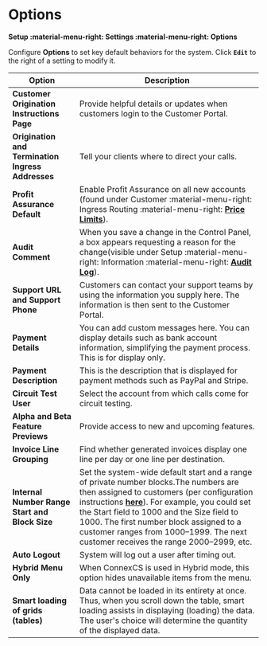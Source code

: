 # Options

**Setup :material-menu-right: Settings :material-menu-right: Options**

Configure **Options** to set key default behaviors for the system. Click **`Edit`** to the right of a setting to modify it.

|Option|Description|
|---|---|
|**Customer Origination Instructions Page**|Provide helpful details or updates when customers login to the Customer Portal.|
|**Origination and Termination Ingress Addresses**|Tell your clients where to direct your calls.|
|**Profit Assurance Default**|Enable Profit Assurance on all new accounts (found under Customer :material-menu-right: Ingress Routing :material-menu-right: [**Price Limits**](https://docs.connexcs.com/customer/routing/#price-limits)).|
|**Audit Comment**|When you save a change in the Control Panel, a box appears requesting a reason for the change(visible under Setup :material-menu-right: Information :material-menu-right: [**Audit Log**](https://docs.connexcs.com/setup/information/audit-log/)).|
|**Support URL and Support Phone**|Customers can contact your support teams by using the information you supply here. The information is then sent to the Customer Portal.|
|**Payment Details**|You can add custom messages here. You can display details such as bank account information, simplifying the payment process. This is for display only.|
|**Payment Description**|This is the description that is displayed for payment methods such as PayPal and Stripe. |
|**Circuit Test User**|Select the account from which calls come for circuit testing.|
|**Alpha and Beta Feature Previews**|Provide access to new and upcoming features.|
|**Invoice Line Grouping**|Find whether generated invoices display one line per day or one line per destination.|
|**Internal Number Range Start and Block Size**|Set the system-wide default start and a range of private number blocks.The numbers are then assigned to customers (per configuration instructions **[here](https://docs.connexcs.com/customer/main/#internal-number-block)**). For example, you could set the Start field to 1000 and the Size field to 1000. The first number block assigned to a customer ranges from 1000–1999. The next customer receives the range 2000–2999, etc.|
|**Auto Logout**|System will log out a user after timing out.|
|**Hybrid Menu Only**|When ConnexCS is used in Hybrid mode, this option hides unavailable items from the menu.
**Smart loading of grids (tables)**| Data cannot be loaded in its entirety at once. Thus, when you scroll down the table, smart loading assists in displaying (loading) the data. The user's choice will determine the quantity of the displayed data.
